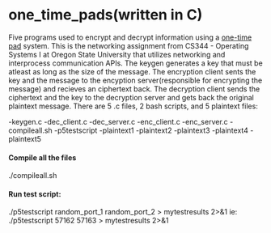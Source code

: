 # one_time_pads(written in C)
Five programs used to encrypt and decrypt information using a [one-time pad](https://en.wikipedia.org/wiki/One-time_pad) system. This is the networking
assignment from CS344 - Operating Systems I at Oregon State University that utilizes networking and interprocess
communication APIs. The keygen generates a key that must be atleast as long as the size of the message. The encryption client sents the key and the message to the encyption server(responsible for encrypting the message) and recieves an ciphertext back. The decryption client sends the ciphertext and the key to the decryption server and gets back the original plaintext message. There are 5 .c files, 2 bash scripts, and 5 plaintext files: 

-keygen.c
-dec_client.c
-dec_server.c
-enc_client.c
-enc_server.c
-compileall.sh
-p5testscript
-plaintext1
-plaintext2
-plaintext3
-plaintext4
-plaintext5

#### Compile all the files
./compileall.sh

#### Run test script:
./p5testscript random_port_1 random_port_2 > mytestresults 2>&1
ie: ./p5testscript 57162 57163 > mytestresults 2>&1